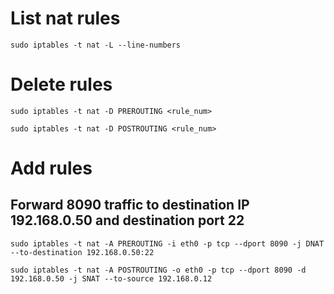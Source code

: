 # List nat rules

```sudo iptables -t nat -L --line-numbers```

# Delete rules

```sudo iptables -t nat -D PREROUTING <rule_num>```

```sudo iptables -t nat -D POSTROUTING <rule_num>```

# Add rules
## Forward 8090 traffic to destination IP 192.168.0.50 and destination port 22

```sudo iptables -t nat -A PREROUTING -i eth0 -p tcp --dport 8090 -j DNAT --to-destination 192.168.0.50:22```

```sudo iptables -t nat -A POSTROUTING -o eth0 -p tcp --dport 8090 -d 192.168.0.50 -j SNAT --to-source 192.168.0.12```
